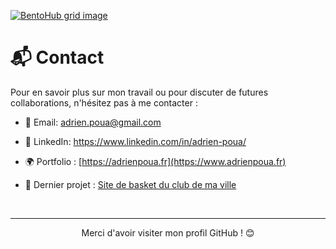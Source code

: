 [![BentoHub grid image](https://cloud.appwrite.io/v1/storage/buckets/667d390e003b1971a8be/files/66c59f640006c3eb338d/preview?project=667d35ca0017fb21fc6c)](https://bentohub.netlify.app/)

# 📬 Contact

Pour en savoir plus sur mon travail ou pour discuter de futures collaborations, n'hésitez pas à me contacter :

- 📧 Email: adrien.poua@gmail.com
- 🔗 LinkedIn: https://www.linkedin.com/in/adrien-poua/
- 🌍 Portfolio : [https://adrienpoua.fr](https://www.adrienpoua.fr)
- 🏀 Dernier projet : [Site de basket du club de ma ville](https://argenteuilbasketball.com)
  &nbsp;
  
  &nbsp;

---

<p align="center"> Merci d'avoir visiter mon profil GitHub ! 😊 </p>
